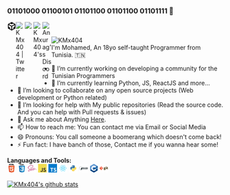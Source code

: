 ### 01101000 01100101 01101100 01101100 01101111  👋


<a target="_blank" href="https://KMx404.github.io">
  <img align="left" alt="KMx404 | Blog" width="20px" src="https://raw.githubusercontent.com/anuraghazra/anuraghazra/master/assets/codesandbox.svg" />
</a>
<a target="_blank" href="https://twitter.com/KMx404">
  <img align="left" alt="KMx404 | Twitter" width="21px" src="https://raw.githubusercontent.com/anuraghazra/anuraghazra/master/assets/twitter.svg" />
</a>
   <a target="_blank" href="https://www.instagram.com/KMx404/">
  <img align="left"  eight="20" width="20" src="https://cdn.jsdelivr.net/npm/simple-icons@3.0.1/icons/instagram.svg"  /></a>
   
<a target="_blank" href="https://www.facebook.com/KMx404">
  <img align="left" alt=KMx404's Facebook" width="21px" src="https://cdn.jsdelivr.net/npm/simple-icons@3.0.1/icons/facebook.svg" />
</a> 
<a target="_blank" href="https://discord.gg/sg5ZFVJ">
  <img align="left" alt="Anurag's Discord" width="21px" src="https://raw.githubusercontent.com/anuraghazra/anuraghazra/master/assets/discord-round.svg" />
</a>
  <br />                           
  <br />                          
<img src="https://komarev.com/ghpvc/?username=KMx404" alt="KMx404" />
<br />                         
  I'm Mohamed, An 18yo self-taught Programmer from Tunisia. 🇹🇳 <br />

- 🔭 I’m currently working on developing a community for the Tunisian Programmers <br />
- 🌱 I’m currently learning Python, JS, ReactJS and more... <br />
- 👯 I’m looking to collaborate on any open source projects (Web development or Python related) <br />
- 🤔 I’m looking for help with My public repositories (Read the source code. And you can help with Pull requests & issues) <br />
- 💬 Ask me about Anything [Here](https://ask.fm/Kirito_Samafx101). <br />
- 📫 How to reach me: You can contact me via Email or Social Media <br />
- 😄 Pronouns: You call someone a boomerang which doesn't come back! <br />
- ⚡ Fun fact: I have banch of those, Contact me if you wanna hear some! <br />


**Languages and Tools:**  
<code><img height="20" src="https://raw.githubusercontent.com/github/explore/80688e429a7d4ef2fca1e82350fe8e3517d3494d/topics/html/html.png"></code>
<code><img height="20" src="https://raw.githubusercontent.com/github/explore/80688e429a7d4ef2fca1e82350fe8e3517d3494d/topics/css/css.png"></code>
<code><img height="20" src="https://raw.githubusercontent.com/github/explore/80688e429a7d4ef2fca1e82350fe8e3517d3494d/topics/sass/sass.png"></code>
<code><img height="20" src="https://raw.githubusercontent.com/github/explore/80688e429a7d4ef2fca1e82350fe8e3517d3494d/topics/javascript/javascript.png"></code>
<code><img height="20" src="https://raw.githubusercontent.com/github/explore/80688e429a7d4ef2fca1e82350fe8e3517d3494d/topics/typescript/typescript.png"></code>
<code><img height="20" src="https://raw.githubusercontent.com/github/explore/80688e429a7d4ef2fca1e82350fe8e3517d3494d/topics/react/react.png"></code>
<code><img height="20" src="https://raw.githubusercontent.com/github/explore/80688e429a7d4ef2fca1e82350fe8e3517d3494d/topics/python/python.png"></code>
<code><img height="20" src="https://raw.githubusercontent.com/github/explore/80688e429a7d4ef2fca1e82350fe8e3517d3494d/topics/bash/bash.png"></code>
<code><img height="20" src="https://raw.githubusercontent.com/github/explore/80688e429a7d4ef2fca1e82350fe8e3517d3494d/topics/cpp/cpp.png"></code>
<code><img height="20" src="https://raw.githubusercontent.com/github/explore/80688e429a7d4ef2fca1e82350fe8e3517d3494d/topics/git/git.png"></code>





<a href="https://github.com/anuraghazra/github-readme-stats">
  <img align="center" src="https://github-readme-stats.vercel.app/api?username=KMx404&show_icons=true&include_all_commits=true" alt="KMx404's github stats" />
</a>
